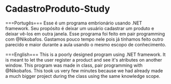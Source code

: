 # CadastroProduto-Study
===Portugês===
Esse é um programa embrionário usando .NET framework.
Seu propósito é deixar um usuário cadastrar um produto e deixar vê-los em outra janela.
Esse programa foi feito em pair programming com @Nikobafos.
Gastamos pouco tempo nele pois já tínhamos feito outro parecido e maior durante a aula usando o mesmo escopo de conhecimento.

===English===
This is a poorly designed program using .NET framework.
It is meant to let the user register a product and see it's atributes on another window.
This program was made in class, pair programming with @Nikobafos.
This took us very few minutes because we had already made a much bigger project during the class using the same knowledge scope.
